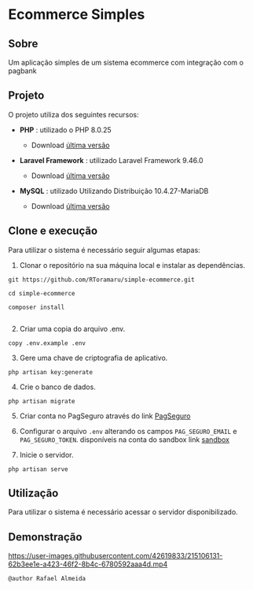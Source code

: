 # Ecommerce Simples

## Sobre

Um aplicação simples de um sistema ecommerce com integração com o pagbank


## Projeto

O projeto utiliza dos seguintes recursos:

    
*  **PHP** : utilizado o PHP 8.0.25
     
    * Download [última versão](https://www.php.net/downloads.php)


*  **Laravel Framework** : utilizado Laravel Framework 9.46.0
     
    * Download [última versão](https://laravel.com/docs/9.x/installation)
    
    
*  **MySQL** : utilizado Utilizando Distribuição 10.4.27-MariaDB
     
    * Download [última versão](https://dev.mysql.com/downloads/installer/)
    
    

## Clone e execução

Para utilizar o sistema é necessário seguir algumas etapas:

  1. Clonar o repositório na sua máquina local  e instalar as dependências.


```
git https://github.com/RToramaru/simple-ecommerce.git

cd simple-ecommerce

composer install


```
  
   2. Criar uma copia do arquivo .env.
    

```
copy .env.example .env

```

   3. Gere uma chave de criptografia de aplicativo.
    

```
php artisan key:generate

```

   4. Crie o banco de dados.
    
```
php artisan migrate

```

   5. Criar conta no PagSeguro através do link [PagSeguro](https://dev.pagseguro.uol.com.br/)
   
   
   6. Configurar o arquivo ``.env`` alterando os campos ``PAG_SEGURO_EMAIL`` e ``PAG_SEGURO_TOKEN``.
   disponíveis na conta do sandbox link  [sandbox](https://acesso.pagseguro.uol.com.br/sandbox) 
  

   7. Inicie o servidor.
    
```
php artisan serve 

```  


  
## Utilização

Para utilizar o sistema é necessário acessar o servidor disponibilizado.


## Demonstração





https://user-images.githubusercontent.com/42619833/215106131-62b3ee1e-a423-46f2-8b4c-6780592aaa4d.mp4




``@author Rafael Almeida``

